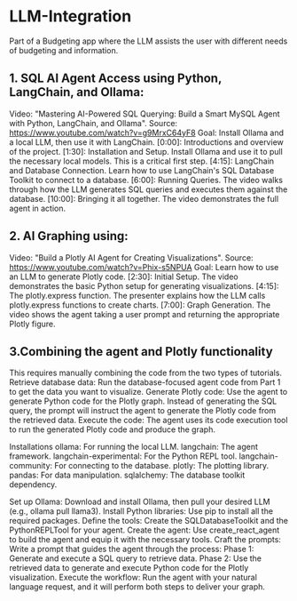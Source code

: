# LLM-Integration
Part of a Budgeting app where the LLM  assists the user with different needs of budgeting and information.  

## 1. SQL AI Agent Access using Python, LangChain, and Ollama: 
Video: "Mastering AI-Powered SQL Querying: Build a Smart MySQL Agent with Python, LangChain, and Ollama".
Source: https://www.youtube.com/watch?v=g9MrxC64yF8
Goal: Install Ollama and a local LLM, then use it with LangChain.
[0:00]: Introductions and overview of the project.
[1:30]: Installation and Setup. Install Ollama and use it to pull the necessary local models. This is a critical first step.
[4:15]: LangChain and Database Connection. Learn how to use LangChain's SQL Database Toolkit to connect to a database.
[6:00]: Running Queries. The video walks through how the LLM generates SQL queries and executes them against the database.
[10:00]: Bringing it all together. The video demonstrates the full agent in action.  

## 2. AI Graphing using:
Video: "Build a Plotly AI Agent for Creating Visualizations".
Source: https://www.youtube.com/watch?v=Phix-s5NPUA 
Goal: Learn how to use an LLM to generate Plotly code.
[2:30]: Initial Setup. The video demonstrates the basic Python setup for generating visualizations.
[4:15]: The plotly.express function. The presenter explains how the LLM calls plotly.express functions to create charts.
[7:00]: Graph Generation. The video shows the agent taking a user prompt and returning the appropriate Plotly figure. 

## 3.Combining the agent and Plotly functionality
This requires manually combining the code from the two types of tutorials.
Retrieve database data: Run the database-focused agent code from Part 1 to get the data you want to visualize.
Generate Plotly code: Use the agent to generate Python code for the Plotly graph. Instead of generating the SQL query, the prompt will instruct the agent to generate the Plotly code from the retrieved data.
Execute the code: The agent uses its code execution tool to run the generated Plotly code and produce the graph. 

Installations
ollama: For running the local LLM.
langchain: The agent framework.
langchain-experimental: For the Python REPL tool.
langchain-community: For connecting to the database.
plotly: The plotting library.
pandas: For data manipulation.
sqlalchemy: The database toolkit dependency. 

Set up Ollama: Download and install Ollama, then pull your desired LLM (e.g., ollama pull llama3).
Install Python libraries: Use pip to install all the required packages.
Define the tools: Create the SQLDatabaseToolkit and the PythonREPLTool for your agent.
Create the agent: Use create_react_agent to build the agent and equip it with the necessary tools.
Craft the prompts: Write a prompt that guides the agent through the process:
Phase 1: Generate and execute a SQL query to retrieve data.
Phase 2: Use the retrieved data to generate and execute Python code for the Plotly visualization.
Execute the workflow: Run the agent with your natural language request, and it will perform both steps to deliver your graph.
